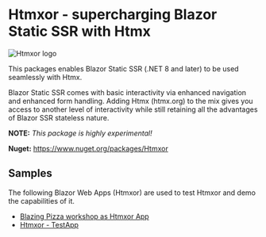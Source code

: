 # Htmxor - supercharging Blazor Static SSR with Htmx
![Htmxor logo](https://raw.githubusercontent.com/egil/Htmxor/main/docs/htmxor.svg)

This packages enables Blazor Static SSR (.NET 8 and later) to be used seamlessly with Htmx. 

Blazor Static SSR comes with basic interactivity via enhanced navigation and enhanced form handling.
Adding Htmx (htmx.org) to the mix gives you access to another level of interactivity while still
retaining all the advantages of Blazor SSR stateless nature.

**NOTE:** _This package is highly experimental!_

**Nuget:** https://www.nuget.org/packages/Htmxor

## Samples

The following Blazor Web Apps (Htmxor) are used to test Htmxor and demo the capabilities of it.

- [Blazing Pizza workshop as Htmxor App](https://github.com/egil/Htmxor/tree/main/samples/BlazingPizza)
- [Htmxor - TestApp](https://github.com/egil/Htmxor/tree/main/test/Htmxor.TestApp)
